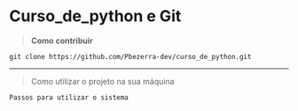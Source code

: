 # Curso_de_python e Git

> __Como contribuir__
```
git clone https://github.com/Pbezerra-dev/curso_de_python.git
```

---

> Como utilizar o projeto na sua máquina
```
Passos para utilizar o sistema
```
